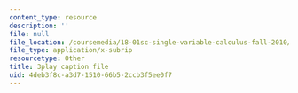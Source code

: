 ```yaml
---
content_type: resource
description: ''
file: null
file_location: /coursemedia/18-01sc-single-variable-calculus-fall-2010/4deb3f8ca3d7151066b52ccb3f5ee0f7_-MI0b4h3rS0.srt
file_type: application/x-subrip
resourcetype: Other
title: 3play caption file
uid: 4deb3f8c-a3d7-1510-66b5-2ccb3f5ee0f7
---
```

